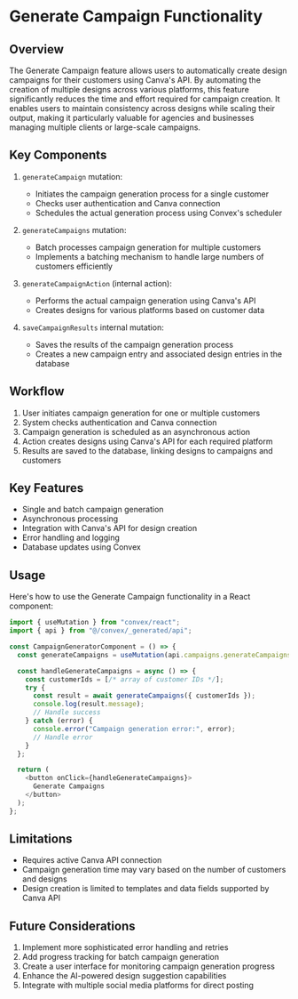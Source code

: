 # Generate Campaign Functionality

## Overview
The Generate Campaign feature allows users to automatically create design campaigns for their customers using Canva's API. By automating the creation of multiple designs across various platforms, this feature significantly reduces the time and effort required for campaign creation. It enables users to maintain consistency across designs while scaling their output, making it particularly valuable for agencies and businesses managing multiple clients or large-scale campaigns.

## Key Components

1. `generateCampaign` mutation:
   - Initiates the campaign generation process for a single customer
   - Checks user authentication and Canva connection
   - Schedules the actual generation process using Convex's scheduler

2. `generateCampaigns` mutation:
   - Batch processes campaign generation for multiple customers
   - Implements a batching mechanism to handle large numbers of customers efficiently

3. `generateCampaignAction` (internal action):
   - Performs the actual campaign generation using Canva's API
   - Creates designs for various platforms based on customer data

4. `saveCampaignResults` internal mutation:
   - Saves the results of the campaign generation process
   - Creates a new campaign entry and associated design entries in the database

## Workflow

1. User initiates campaign generation for one or multiple customers
2. System checks authentication and Canva connection
3. Campaign generation is scheduled as an asynchronous action
4. Action creates designs using Canva's API for each required platform
5. Results are saved to the database, linking designs to campaigns and customers

## Key Features

- Single and batch campaign generation
- Asynchronous processing
- Integration with Canva's API for design creation
- Error handling and logging
- Database updates using Convex

## Usage

Here's how to use the Generate Campaign functionality in a React component:

```typescript
import { useMutation } from "convex/react";
import { api } from "@/convex/_generated/api";

const CampaignGeneratorComponent = () => {
  const generateCampaigns = useMutation(api.campaigns.generateCampaigns);

  const handleGenerateCampaigns = async () => {
    const customerIds = [/* array of customer IDs */];
    try {
      const result = await generateCampaigns({ customerIds });
      console.log(result.message);
      // Handle success
    } catch (error) {
      console.error("Campaign generation error:", error);
      // Handle error
    }
  };

  return (
    <button onClick={handleGenerateCampaigns}>
      Generate Campaigns
    </button>
  );
};
```

## Limitations

- Requires active Canva API connection
- Campaign generation time may vary based on the number of customers and designs
- Design creation is limited to templates and data fields supported by Canva API

## Future Considerations

1. Implement more sophisticated error handling and retries
2. Add progress tracking for batch campaign generation
3. Create a user interface for monitoring campaign generation progress
4. Enhance the AI-powered design suggestion capabilities
5. Integrate with multiple social media platforms for direct posting
